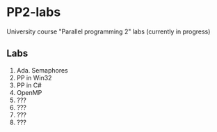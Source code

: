 # PP2-labs
University course "Parallel programming 2" labs (currently in progress)

## Labs
1. Ada. Semaphores
2. PP in Win32
3. PP in C#
4. OpenMP
5. ???
6. ???
7. ???
8. ???
